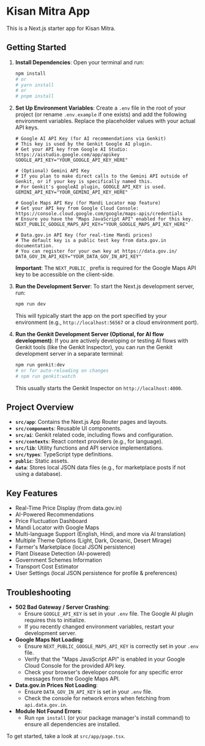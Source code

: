 
# Kisan Mitra App

This is a Next.js starter app for Kisan Mitra.

## Getting Started

1.  **Install Dependencies**:
    Open your terminal and run:
    ```bash
    npm install
    # or
    # yarn install
    # or
    # pnpm install
    ```

2.  **Set Up Environment Variables**:
    Create a `.env` file in the root of your project (or rename `.env.example` if one exists) and add the following environment variables.
    Replace the placeholder values with your actual API keys.

    ```env
    # Google AI API Key (for AI recommendations via Genkit)
    # This key is used by the Genkit Google AI plugin.
    # Get your API key from Google AI Studio: https://aistudio.google.com/app/apikey
    GOOGLE_API_KEY="YOUR_GOOGLE_API_KEY_HERE"

    # (Optional) Gemini API Key
    # If you plan to make direct calls to the Gemini API outside of Genkit, or if your key is specifically named this.
    # For Genkit's googleAI plugin, GOOGLE_API_KEY is used.
    GEMINI_API_KEY="YOUR_GEMINI_API_KEY_HERE"

    # Google Maps API Key (for Mandi Locator map feature)
    # Get your API key from Google Cloud Console: https://console.cloud.google.com/google/maps-apis/credentials
    # Ensure you have the "Maps JavaScript API" enabled for this key.
    NEXT_PUBLIC_GOOGLE_MAPS_API_KEY="YOUR_GOOGLE_MAPS_API_KEY_HERE"

    # Data.gov.in API Key (for real-time Mandi prices)
    # The default key is a public test key from data.gov.in documentation.
    # You can register for your own key at https://data.gov.in/
    DATA_GOV_IN_API_KEY="YOUR_DATA_GOV_IN_API_KEY"
    ```
    **Important**: The `NEXT_PUBLIC_` prefix is required for the Google Maps API key to be accessible on the client-side.

3.  **Run the Development Server**:
    To start the Next.js development server, run:
    ```bash
    npm run dev
    ```
    This will typically start the app on the port specified by your environment (e.g., `http://localhost:56567` or a cloud environment port).

4.  **Run the Genkit Development Server (Optional, for AI flow development)**:
    If you are actively developing or testing AI flows with Genkit tools (like the Genkit Inspector), you can run the Genkit development server in a separate terminal:
    ```bash
    npm run genkit:dev
    # or for auto-reloading on changes
    # npm run genkit:watch
    ```
    This usually starts the Genkit Inspector on `http://localhost:4000`.

## Project Overview

-   **`src/app`**: Contains the Next.js App Router pages and layouts.
-   **`src/components`**: Reusable UI components.
-   **`src/ai`**: Genkit related code, including flows and configuration.
-   **`src/contexts`**: React context providers (e.g., for language).
-   **`src/lib`**: Utility functions and API service implementations.
-   **`src/types`**: TypeScript type definitions.
-   **`public`**: Static assets.
-   **`data`**: Stores local JSON data files (e.g., for marketplace posts if not using a database).


## Key Features

-   Real-Time Price Display (from data.gov.in)
-   AI-Powered Recommendations
-   Price Fluctuation Dashboard
-   Mandi Locator with Google Maps
-   Multi-language Support (English, Hindi, and more via AI translation)
-   Multiple Theme Options (Light, Dark, Oceanic, Desert Mirage)
-   Farmer's Marketplace (local JSON persistence)
-   Plant Disease Detection (AI-powered)
-   Government Schemes Information
-   Transport Cost Estimator
-   User Settings (local JSON persistence for profile & preferences)

## Troubleshooting

-   **502 Bad Gateway / Server Crashing**:
    *   Ensure `GOOGLE_API_KEY` is set in your `.env` file. The Google AI plugin requires this to initialize.
    *   If you recently changed environment variables, restart your development server.
-   **Google Maps Not Loading**:
    *   Ensure `NEXT_PUBLIC_GOOGLE_MAPS_API_KEY` is correctly set in your `.env` file.
    *   Verify that the "Maps JavaScript API" is enabled in your Google Cloud Console for the provided API key.
    *   Check your browser's developer console for any specific error messages from the Google Maps API.
-   **Data.gov.in Prices Not Loading**:
    *   Ensure `DATA_GOV_IN_API_KEY` is set in your `.env` file.
    *   Check the console for network errors when fetching from `api.data.gov.in`.
-   **Module Not Found Errors**:
    *   Run `npm install` (or your package manager's install command) to ensure all dependencies are installed.

To get started, take a look at `src/app/page.tsx`.
